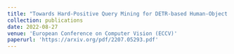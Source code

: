 ```yaml
---
title: "Towards Hard-Positive Query Mining for DETR-based Human-Object Interaction Detection"
collection: publications
date: 2022-08-27
venue: 'European Conference on Computer Vision (ECCV)'
paperurl: 'https://arxiv.org/pdf/2207.05293.pdf'
---
```

